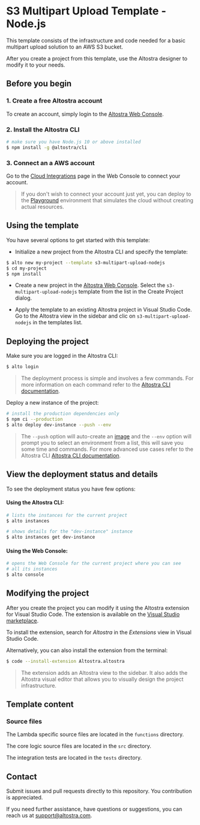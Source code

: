 # S3 Multipart Upload Template - Node.js

This template consists of the infrastructure and code needed for a basic multipart upload solution
to an AWS S3 bucket.

After you create a project from this template, use the Altostra designer to modify it to your needs.

## Before you begin

### 1. Create a free Altostra account

To create an account, simply login to the [Altostra Web Console](https://app.altostra.com).

### 2. Install the Altostra CLI

```sh
# make sure you have Node.js 10 or above installed
$ npm install -g @altostra/cli
```

### 3. Connect an a AWS account

Go to the [Cloud Integrations](https://app.altostra.com/team/settings/integrations/cloud) page in 
the Web Console to connect your account.

> If you don't wish to connect your account just yet, you can deploy to the [Playground](https://docs.altostra.com/reference/concepts/playground-environment.html) environment that simulates the cloud without creating actual resources.

## Using the template

You have several options to get started with this template:
* Initialize a new project from the Altostra CLI and specify the template:

```sh
$ alto new my-project --template s3-multipart-upload-nodejs
$ cd my-project
$ npm install
```

* Create a new project in the [Altostra Web Console](https://app.altostra.com/projects). Select the `s3-multipart-upload-nodejs` template from the list in the Create Project dialog.

* Apply the template to an existing Altostra project in Visual Studio Code. Go to the Altostra 
view in the sidebar and clic on `s3-multipart-upload-nodejs` in the templates list.

## Deploying the project

Make sure you are logged in the Altostra CLI:

```sh
$ alto login
```

>The deployment process is simple and involves a few commands.
>For more information on each command refer to the [Altostra CLI documentation](https://docs.altostra.com/reference/CLI/altostra-cli.html).

Deploy a new instance of the project:

```sh
# install the production dependencies only
$ npm ci --production
$ alto deploy dev-instance --push --env
```

> The `--push` option will auto-create an [image](https://docs.altostra.com/howto/projects/deploy-project.html#create-a-project-image) and the `--env` option will prompt you to select
> an environment from a list, this will save you some time and commands. For more advanced use cases
> refer to the Altostra CLI [Altostra CLI documentation](https://docs.altostra.com/reference/CLI/altostra-cli.html).

## View the deployment status and details

To see the deployment status you have few options:

#### Using the Altostra CLI:

```sh
# lists the instances for the current project
$ alto instances

# shows details for the "dev-instance" instance
$ alto instances get dev-instance
```

#### Using the Web Console:

```sh
# opens the Web Console for the current project where you can see
# all its instances
$ alto console
```

## Modifying the project

After you create the project you can modify it using the Altostra extension for Visual Studio Code. The extension is available on the [Visual Studio marketplace](https://marketplace.visualstudio.com/items?itemName=Altostra.altostra).

To install the extension, search for _Altostra_ in the _Extensions_ view in Visual Studio Code.

Alternatively, you can also install the extension from the terminal:

```sh
$ code --install-extension Altostra.altostra
```

> The extension adds an Altostra view to the sidebar. It also adds the Altostra visual editor that allows you to visually design the project infrastructure.

## Template content

### Source files

The Lambda specific source files are located in the `functions` directory.

The core logic source files are located in the `src` directory.

The integration tests are located in the `tests` directory.

## Contact

Submit issues and pull requests directly to this repository. You contribution is appreciated.

If you need further assistance, have questions or suggestions, you can reach us at [support@altostra.com](mailto:support@altostra.com).
